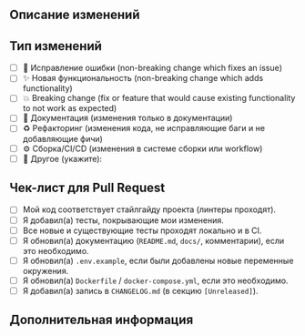 ## Описание изменений

<!-- Пожалуйста, опишите суть ваших изменений. Что было сделано? Какую проблему это решает? -->
<!-- Если это исправляет открытый issue, добавьте ссылку: "Fixes #123" или "Closes #123" -->

## Тип изменений

<!-- Отметьте галочкой (x) один или несколько пунктов, которые соответствуют вашим изменениям. -->

- [ ] 🐞 Исправление ошибки (non-breaking change which fixes an issue)
- [ ] ✨ Новая функциональность (non-breaking change which adds functionality)
- [ ] 💥 Breaking change (fix or feature that would cause existing functionality to not work as expected)
- [ ] 📝 Документация (изменения только в документации)
- [ ] ♻️ Рефакторинг (изменения кода, не исправляющие баги и не добавляющие фичи)
- [ ] ⚙️ Сборка/CI/CD (изменения в системе сборки или workflow)
- [ ] 🔧 Другое (укажите):

## Чек-лист для Pull Request

<!-- Пройдитесь по всем пунктам и отметьте выполненные. Если какой-то пункт не применим, отметьте его как N/A. -->

- [ ] Мой код соответствует стайлгайду проекта (линтеры проходят).
- [ ] Я добавил(а) тесты, покрывающие мои изменения.
- [ ] Все новые и существующие тесты проходят локально и в CI.
- [ ] Я обновил(а) документацию (`README.md`, `docs/`, комментарии), если это необходимо.
- [ ] Я обновил(а) `.env.example`, если были добавлены новые переменные окружения.
- [ ] Я обновил(а) `Dockerfile` / `docker-compose.yml`, если это необходимо.
- [ ] Я добавил(а) запись в `CHANGELOG.md` (в секцию `[Unreleased]`).

## Дополнительная информация

<!-- Любые детали, скриншоты, пояснения, которые помогут ревьюеру. -->